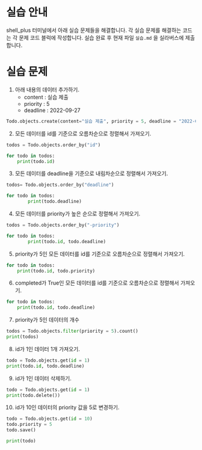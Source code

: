 # 실습 안내

shell_plus 터미널에서 아래 실습 문제들을 해결합니다.
각 실습 문제를 해결하는 코드는 각 문제 코드 블럭에 작성합니다.
실습 완료 후 현재 파일 `실습.md` 을 실라버스에 제출합니다.

# 실습 문제

1. 아래 내용의 데이터 추가하기.
   - content : 실습 제출
   - priority : 5
   - deadline : 2022-09-27

```py
Todo.objects.create(content="실습 제출", priority = 5, deadline = "2022-09-27")
```

2. 모든 데이터를 id를 기준으로 오름차순으로 정렬해서 가져오기.

```py
todos = Todo.objects.order_by("id")

for todo in todos:
	print(todo.id)
```

3. 모든 데이터를 deadline을 기준으로 내림차순으로 정렬해서 가져오기.

```py
todos= Todo.objects.order_by("deadline")

for todo in todos:
		print(todo.deadline)
```

4. 모든 데이터를 priority가 높은 순으로 정렬해서 가져오기.

```py
todos = Todo.objects.order_by("-priority")

for todo in todos:
		print(todo.id, todo.deadline)
```

5. priority가 5인 모든 데이터를 id를 기준으로 오름차순으로 정렬해서 가져오기.

```py
for todo in todos:
    print(todo.id, todo.priority)
```

6. completed가 True인 모든 데이터를 id를 기준으로 오름차순으로 정렬해서 가져오기.

```py
for todo in todos:
    print(todo.id, todo.deadline)
```

7. priority가 5인 데이터의 개수

```py
todos = Todo.objects.filter(priority = 5).count()
print(todos)
```

8. id가 1인 데이터 1개 가져오기.

```py
todo = Todo.objects.get(id = 1)
print(todo.id, todo.deadline)
```

9. id가 1인 데이터 삭제하기.

```py
todo = Todo.objects.get(id = 1)
print(todo.delete())
```

10. id가 10인 데이터의 priority 값을 5로 변경하기.

```py
todo = Todo.objects.get(id = 10)
todo.priority = 5
todo.save()

print(todo)
```
